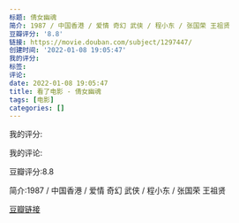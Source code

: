 ```yaml
---
标题: 倩女幽魂
简介: 1987 / 中国香港 / 爱情 奇幻 武侠 / 程小东 / 张国荣 王祖贤
豆瓣评分: '8.8'
链接: https://movie.douban.com/subject/1297447/
创建时间: '2022-01-08 19:05:47'
我的评分:
标签:
评论:
date: 2022-01-08 19:05:47
title: 看了电影 - 倩女幽魂
tags: [电影]
categories: []
---
```


我的评分:

我的评论:

豆瓣评分:8.8

简介:1987 / 中国香港 / 爱情 奇幻 武侠 / 程小东 / 张国荣 王祖贤

[豆瓣链接](https://movie.douban.com/subject/1297447/)

